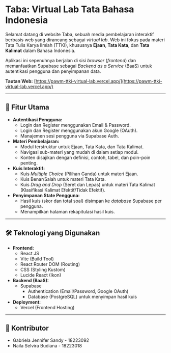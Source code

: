 # Taba: Virtual Lab Tata Bahasa Indonesia

Selamat datang di website Taba, sebuah media pembelajaran interaktif berbasis web yang dirancang sebagai *virtual lab*. Web ini fokus pada materi Tata Tulis Karya Ilmiah (TTKI), khususnya **Ejaan**, **Tata Kata**, dan **Tata Kalimat** dalam Bahasa Indonesia. 

Aplikasi ini sepenuhnya berjalan di sisi *browser* (*frontend*) dan memanfaatkan Supabase sebagai *Backend as a Service* (BaaS) untuk autentikasi pengguna dan penyimpanan data.

**Tautan Web:** [https://pawm-ttki-virtual-lab.vercel.app/](https://pawm-ttki-virtual-lab.vercel.app/) 

---

## 🚀 Fitur Utama

* **Autentikasi Pengguna:**
    * Login dan Register menggunakan Email & Password.
    * Login dan Register menggunakan akun Google (OAuth).
    * Manajemen sesi pengguna via Supabase Auth.
* **Materi Pembelajaran:**
    * Modul terstruktur untuk Ejaan, Tata Kata, dan Tata Kalimat.
    * Navigasi sub-materi yang mudah di dalam setiap modul.
    * Konten disajikan dengan definisi, contoh, tabel, dan poin-poin penting.
* **Kuis Interaktif:**
    * Kuis *Multiple Choice* (Pilihan Ganda) untuk materi Ejaan.
    * Kuis Benar/Salah untuk materi Tata Kata.
    * Kuis *Drag and Drop* (Seret dan Lepas) untuk materi Tata Kalimat (Klasifikasi Kalimat Efektif/Tidak Efektif).
* **Penyimpanan State Pengguna:**
    * Hasil kuis (skor dan total soal) disimpan ke *database* Supabase per pengguna.
    * Menampilkan halaman rekapitulasi hasil kuis.

---

## 🛠️ Teknologi yang Digunakan

* **Frontend:**
    * React JS
    * Vite (Build Tool)
    * React Router DOM (Routing)
    * CSS (Styling Kustom)
    * Lucide React (Ikon)
* **Backend (BaaS):**
    * Supabase
        * Authentication (Email/Password, Google OAuth)
        * Database (PostgreSQL) untuk menyimpan hasil kuis
* **Deployment:**
    * Vercel (Frontend Hosting)

---
## 👥 Kontributor

* Gabriela Jennifer Sandy - 18223092
* Naila Selvira Budiana - 18223018
